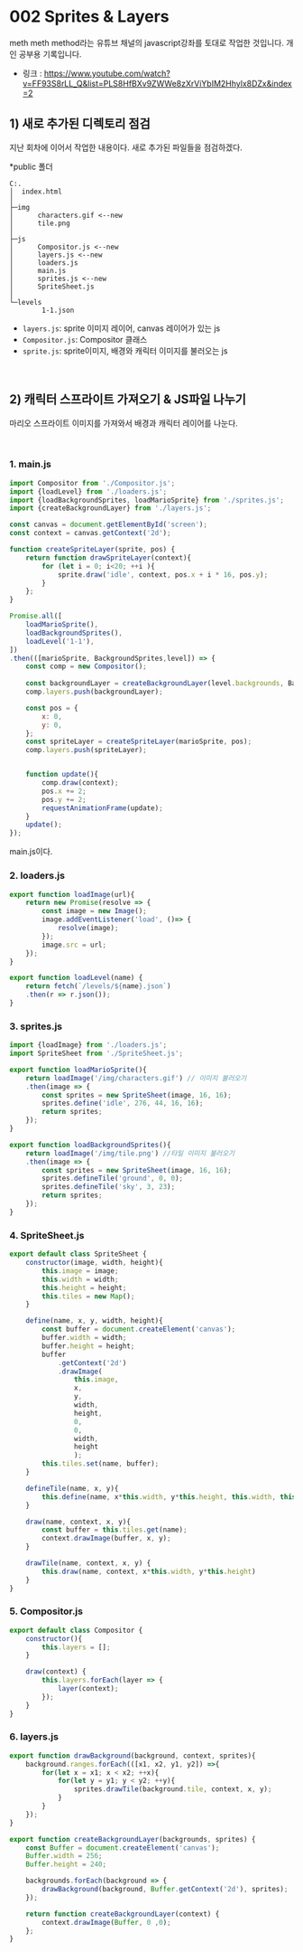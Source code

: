 # 002 Sprites & Layers
meth meth method라는 유튜브 채널의 javascript강좌를 토대로 작업한 것입니다.
개인 공부용 기록입니다.

- 링크 : https://www.youtube.com/watch?v=FF93S8rLL_Q&list=PLS8HfBXv9ZWWe8zXrViYbIM2Hhylx8DZx&index=2


## 1) 새로 추가된 디렉토리 점검
지난 회차에 이어서 작업한 내용이다. 새로 추가된 파일들을 점검하겠다.

*public 폴더
```
C:.
│  index.html
│  
├─img
│      characters.gif <--new
│      tile.png
│      
├─js
│      Compositor.js <--new
│      layers.js <--new
│      loaders.js
│      main.js
│      sprites.js <--new
│      SpriteSheet.js
│      
└─levels
        1-1.json
```
- <code>layers.js</code>: sprite 이미지 레이어, canvas 레이어가 있는 js
- <code>Compositor.js</code>: Compositor 클래스
- <code>sprite.js</code>: sprite이미지, 배경와 캐릭터 이미지를 불러오는 js

<br>

## 2) 캐릭터 스프라이트 가져오기 & JS파일 나누기
마리오 스프라이트 이미지를 가져와서 배경과 캐릭터 레이어를 나눈다.

<br>

### 1. main.js
```javascript
import Compositor from './Compositor.js';
import {loadLevel} from './loaders.js';
import {loadBackgroundSprites, loadMarioSprite} from './sprites.js';
import {createBackgroundLayer} from './layers.js';

const canvas = document.getElementById('screen');
const context = canvas.getContext('2d');

function createSpriteLayer(sprite, pos) {
    return function drawSpriteLayer(context){
        for (let i = 0; i<20; ++i ){
            sprite.draw('idle', context, pos.x + i * 16, pos.y);
        }        
    };
}

Promise.all([
    loadMarioSprite(),
    loadBackgroundSprites(),
    loadLevel('1-1'),
])
.then(([marioSprite, BackgroundSprites,level]) => {
    const comp = new Compositor();
    
    const backgroundLayer = createBackgroundLayer(level.backgrounds, BackgroundSprites);
    comp.layers.push(backgroundLayer);

    const pos = {
        x: 0,
        y: 0,
    };
    const spriteLayer = createSpriteLayer(marioSprite, pos);
    comp.layers.push(spriteLayer);


    function update(){
        comp.draw(context);     
        pos.x += 2;
        pos.y += 2;
        requestAnimationFrame(update);
    }
    update();
});
```
main.js이다.

### 2. loaders.js
```javascript
export function loadImage(url){
    return new Promise(resolve => {
        const image = new Image();
        image.addEventListener('load', ()=> {
            resolve(image);
        });
        image.src = url;
    });
}

export function loadLevel(name) {
    return fetch(`/levels/${name}.json`)
    .then(r => r.json());
}
```

### 3. sprites.js
```javascript
import {loadImage} from './loaders.js';
import SpriteSheet from './SpriteSheet.js';

export function loadMarioSprite(){
    return loadImage('/img/characters.gif') // 이미지 불러오기
    .then(image => {        
        const sprites = new SpriteSheet(image, 16, 16);
        sprites.define('idle', 276, 44, 16, 16);
        return sprites;
    });
}

export function loadBackgroundSprites(){
    return loadImage('/img/tile.png') //타일 이미지 불러오기
    .then(image => {        
        const sprites = new SpriteSheet(image, 16, 16);
        sprites.defineTile('ground', 0, 0);
        sprites.defineTile('sky', 3, 23);
        return sprites;
    });
}
```

### 4. SpriteSheet.js
```javascript
export default class SpriteSheet {
    constructor(image, width, height){
        this.image = image;
        this.width = width;
        this.height = height;
        this.tiles = new Map();
    }

    define(name, x, y, width, height){
        const buffer = document.createElement('canvas');
        buffer.width = width;
        buffer.height = height;
        buffer
            .getContext('2d')
            .drawImage(
                this.image,
                x,
                y,
                width,
                height,
                0,
                0,
                width,
                height
                );
        this.tiles.set(name, buffer);
    }

    defineTile(name, x, y){
        this.define(name, x*this.width, y*this.height, this.width, this.height);
    }

    draw(name, context, x, y){
        const buffer = this.tiles.get(name);
        context.drawImage(buffer, x, y);
    }

    drawTile(name, context, x, y) {
        this.draw(name, context, x*this.width, y*this.height)
    }
}
```

### 5. Compositor.js
```javascript
export default class Compositor {
    constructor(){
        this.layers = [];
    }

    draw(context) {
        this.layers.forEach(layer => {
            layer(context);
        });
    }
}
```

### 6. layers.js
```javascript
export function drawBackground(background, context, sprites){
    background.ranges.forEach(([x1, x2, y1, y2]) =>{
        for(let x = x1; x < x2; ++x){
            for(let y = y1; y < y2; ++y){
                sprites.drawTile(background.tile, context, x, y); 
            }
        }
    });
}

export function createBackgroundLayer(backgrounds, sprites) {
    const Buffer = document.createElement('canvas');
    Buffer.width = 256;
    Buffer.height = 240;

    backgrounds.forEach(background => {
        drawBackground(background, Buffer.getContext('2d'), sprites);
    });

    return function createBackgroundLayer(context) {
        context.drawImage(Buffer, 0 ,0);
    };
}
```





